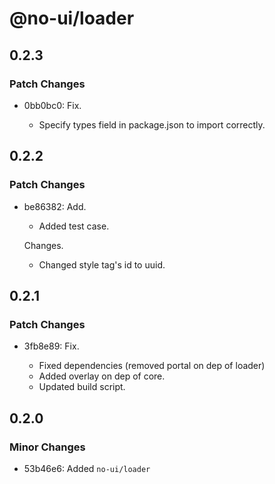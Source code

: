 # @no-ui/loader

## 0.2.3

### Patch Changes

- 0bb0bc0: Fix.

  - Specify types field in package.json to import correctly.

## 0.2.2

### Patch Changes

- be86382: Add.

  - Added test case.

  Changes.

  - Changed style tag's id to uuid.

## 0.2.1

### Patch Changes

- 3fb8e89: Fix.

  - Fixed dependencies (removed portal on dep of loader)
  - Added overlay on dep of core.
  - Updated build script.

## 0.2.0

### Minor Changes

- 53b46e6: Added `no-ui/loader`
